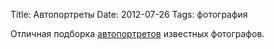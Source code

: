 Title: Автопортреты
Date: 2012-07-26
Tags: фотография

<div class="text">Отличная подборка <a href="http://everyday-i-show.livejournal.com/173074.html">автопортретов</a> известных фотографов.</div>